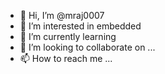 - 👋 Hi, I’m @mraj0007
- 👀 I’m interested in embedded 
- 🌱 I’m currently learning 
- 💞️ I’m looking to collaborate on ...
- 📫 How to reach me ...

<!---
mraj0007/mraj0007 is a ✨ special ✨ repository because its `README.md` (this file) appears on your GitHub profile.
You can click the Preview link to take a look at your changes.
--->
